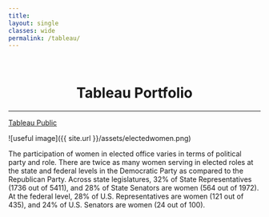 ```yaml
---
title: 
layout: single
classes: wide
permalink: /tableau/
---
```

<br/> 


# <center> Tableau Portfolio </center>
- - -

[Tableau Public](https://public.tableau.com/app/profile/alex.balcazar)

![useful image]({{ site.url }}/assets/electedwomen.png)

The participation of women in elected office varies in terms of political party and role. There are twice as many women serving in elected roles at the state and federal levels in the Democratic Party as compared to the Republican Party. Across state legislatures, 32% of State Representatives (1736 out of 5411), and 28% of State Senators are women (564 out of 1972). At the federal level, 28% of U.S. Representatives are women (121 out of 435), and 24% of U.S. Senators are women (24 out of 100). 
